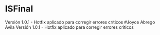 # ISFinal
Versión 1.0.1 - Hotfix aplicado para corregir errores críticos
#Joyce Abrego Avila
Versión 1.0.1 - Hotfix aplicado para corregir errores críticos

